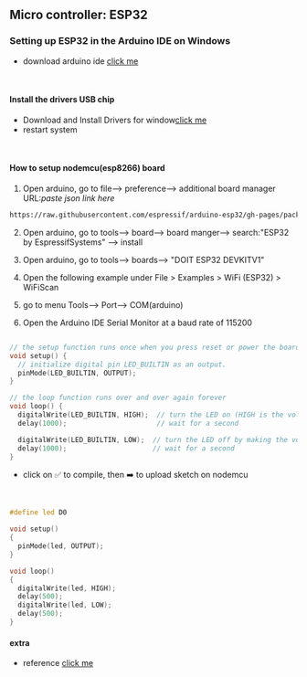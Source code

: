 ## Micro controller: ESP32

### Setting up ESP32 in the Arduino IDE on Windows

- download arduino ide [click me](https://www.arduino.cc/en/software)

<br>

#### Install the drivers USB chip<a id="13"></a>

- Download and Install Drivers for window[click me](<https://github.com/joysmith/Shri-Shankaracharya-Technical-Campus/blob/main/5%20sem%20DS(A%20%2B%20B)%20%20-IOT/Resource/pololu-cp2102-windows-220616.zip>)
- restart system

<br>

#### How to setup nodemcu(esp8266) board

1. Open arduino, go to file--> preference--> additional board manager URL:_paste json link here_

```sh
https://raw.githubusercontent.com/espressif/arduino-esp32/gh-pages/package_esp32_index.json
```

2. Open arduino, go to tools--> board--> board manger--> search:"ESP32 by EspressifSystems" --> install

3. Open arduino, go to tools--> boards--> "DOIT ESP32 DEVKITV1"

4. Open the following example under File > Examples > WiFi (ESP32) > WiFiScan

5. go to menu Tools--> Port--> COM(arduino)

6. Open the Arduino IDE Serial Monitor at a baud rate of 115200

```ino

// the setup function runs once when you press reset or power the board
void setup() {
  // initialize digital pin LED_BUILTIN as an output.
  pinMode(LED_BUILTIN, OUTPUT);
}

// the loop function runs over and over again forever
void loop() {
  digitalWrite(LED_BUILTIN, HIGH);  // turn the LED on (HIGH is the voltage level)
  delay(1000);                      // wait for a second

  digitalWrite(LED_BUILTIN, LOW);  // turn the LED off by making the voltage LOW
  delay(1000);                     // wait for a second
}

```

- click on ✅ to compile, then ➡️ to upload sketch on nodemcu

<br>

```ino
#define led D0

void setup()
{
  pinMode(led, OUTPUT);
}

void loop()
{
  digitalWrite(led, HIGH);
  delay(500);
  digitalWrite(led, LOW);
  delay(500);
}

```

#### extra

- reference [click me](<https://github.com/joysmith/Shri-Shankaracharya-Technical-Campus/blob/main/5%20sem%20DS(A%20%2B%20B)%20%20-IOT/Resource/project%203%20-%20nodemcu%20blink.pdf>)
